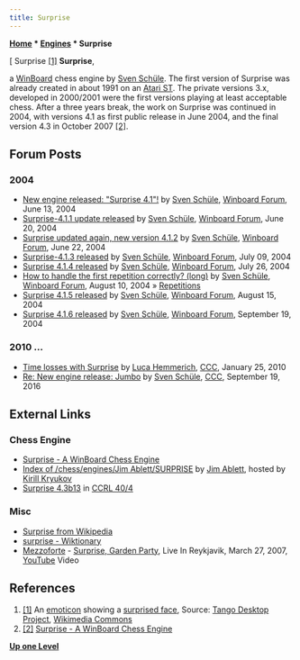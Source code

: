 ```yaml
---
title: Surprise
---
```

**[Home](Home "Home") \* [Engines](Engines "Engines") \* Surprise**



[ Surprise <a id="cite-note-1" href="#cite-ref-1">[1]</a>
**Surprise**,  

a [WinBoard](WinBoard "WinBoard") chess engine by [Sven Schüle](Sven_Sch%C3%BCle "Sven Schüle"). The first version of Surprise was already created in about 1991 on an [Atari ST](Atari_ST "Atari ST"). The private versions 3.x, developed in 2000/2001 were the first versions playing at least acceptable chess. After a three years break, the work on Surprise was continued in 2004, with versions 4.1 as first public release in June 2004, and the final version 4.3 in October 2007 <a id="cite-note-2" href="#cite-ref-2">[2]</a>. 



## Forum Posts


### 2004


* [New engine released: "Surprise 4.1"!](http://www.open-aurec.com/wbforum/viewtopic.php?f=18&t=47862) by [Sven Schüle](Sven_Sch%C3%BCle "Sven Schüle"), [Winboard Forum](Computer_Chess_Forums "Computer Chess Forums"), June 13, 2004
* [Surprise-4.1.1 update released](http://www.open-aurec.com/wbforum/viewtopic.php?f=18&t=47934) by [Sven Schüle](Sven_Sch%C3%BCle "Sven Schüle"), [Winboard Forum](Computer_Chess_Forums "Computer Chess Forums"), June 20, 2004
* [Surprise updated again, new version 4.1.2](http://www.open-aurec.com/wbforum/viewtopic.php?f=18&t=47952) by [Sven Schüle](Sven_Sch%C3%BCle "Sven Schüle"), [Winboard Forum](Computer_Chess_Forums "Computer Chess Forums"), June 22, 2004
* [Surprise-4.1.3 released](http://www.open-aurec.com/wbforum/viewtopic.php?f=18&t=48138) by [Sven Schüle](Sven_Sch%C3%BCle "Sven Schüle"), [Winboard Forum](Computer_Chess_Forums "Computer Chess Forums"), July 09, 2004
* [Surprise 4.1.4 released](http://www.open-aurec.com/wbforum/viewtopic.php?f=18&t=48320) by [Sven Schüle](Sven_Sch%C3%BCle "Sven Schüle"), [Winboard Forum](Computer_Chess_Forums "Computer Chess Forums"), July 26, 2004
* [How to handle the first repetition correctly? (long)](http://www.open-aurec.com/wbforum/viewtopic.php?f=18&t=48537) by [Sven Schüle](Sven_Sch%C3%BCle "Sven Schüle"), [Winboard Forum](Computer_Chess_Forums "Computer Chess Forums"), August 10, 2004 » [Repetitions](Repetitions "Repetitions")
* [Surprise 4.1.5 released](http://www.open-aurec.com/wbforum/viewtopic.php?f=18&t=48590) by [Sven Schüle](Sven_Sch%C3%BCle "Sven Schüle"), [Winboard Forum](Computer_Chess_Forums "Computer Chess Forums"), August 15, 2004
* [Surprise 4.1.6 released](http://www.open-aurec.com/wbforum/viewtopic.php?f=18&t=48977) by [Sven Schüle](Sven_Sch%C3%BCle "Sven Schüle"), [Winboard Forum](Computer_Chess_Forums "Computer Chess Forums"), September 19, 2004


### 2010 ...


* [Time losses with Surprise](http://www.talkchess.com/forum/viewtopic.php?t=32044) by [Luca Hemmerich](Luca_Hemmerich "Luca Hemmerich"), [CCC](CCC "CCC"), January 25, 2010
* [Re: New engine release: Jumbo](http://www.talkchess.com/forum/viewtopic.php?t=61473&start=5) by [Sven Schüle](Sven_Sch%C3%BCle "Sven Schüle"), [CCC](CCC "CCC"), September 19, 2016


## External Links


### Chess Engine


* [Surprise - A WinBoard Chess Engine](http://www.schuelebln.de/chess/)
* [Index of /chess/engines/Jim Ablett/SURPRISE](http://kirr.homeunix.org/chess/engines/Jim%20Ablett/SURPRISE/) by [Jim Ablett](Jim_Ablett "Jim Ablett"), hosted by [Kirill Kryukov](Kirill_Kryukov "Kirill Kryukov")
* [Surprise 4.3b13](http://www.computerchess.org.uk/ccrl/404/cgi/engine_details.cgi?print=Details&each_game=1&eng=Surprise%204.3b13) in [CCRL 40/4](CCRL "CCRL")


### Misc


* [Surprise from Wikipedia](https://en.wikipedia.org/wiki/Surprise)
* [surprise - Wiktionary](https://en.wiktionary.org/wiki/surprise)
* [Mezzoforte](Category:Mezzoforte "Category:Mezzoforte") - [Surprise, Garden Party](https://en.wikipedia.org/wiki/Surprise_Surprise_(album)), Live In Reykjavik, March 27, 2007, [YouTube](https://en.wikipedia.org/wiki/YouTube) Video


 
## References


1. <a id="cite-ref-1" href="#cite-note-1">[1]</a> An [emoticon](https://en.wikipedia.org/wiki/Emoticon) showing a [surprised face](https://commons.wikimedia.org/wiki/File:Face-surprise.svg?uselang=en), Source: [Tango Desktop Project](http://tango.freedesktop.org/Tango_Desktop_Project), [Wikimedia Commons](https://en.wikipedia.org/wiki/Wikimedia_Commons)
2. <a id="cite-ref-2" href="#cite-note-2">[2]</a> [Surprise - A WinBoard Chess Engine](http://www.schuelebln.de/chess/)

**[Up one Level](Engines "Engines")**







 
